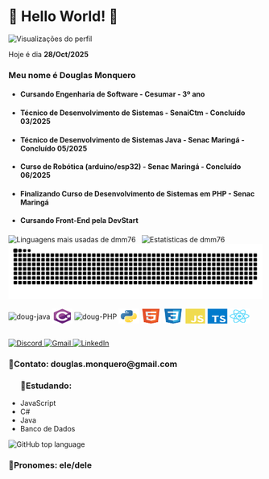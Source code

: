 <h1>🚀 Hello World! 🥇</h1>
<p align="left">
  <img src="https://komarev.com/ghpvc/?username=dmm76&label=Profile%20views&color=0e75b6&style=flat" alt="Visualizações do perfil" />
</p>

<!-- DATE_PLACEHOLDER -->
Hoje é dia **28/Oct/2025**
<!-- END_DATE_PLACEHOLDER -->

<div>
  <h3>Meu nome é Douglas Monquero</h3>
  <ul>
    <li><h4>Cursando Engenharia de Software - Cesumar - 3º ano</h4></li>
    <li><h4>Técnico de Desenvolvimento de Sistemas - SenaiCtm - Concluído 03/2025</h4></li>    
    <li><h4>Técnico de Desenvolvimento de Sistemas Java - Senac Maringá - Concluído 05/2025</h4></li>
    <li><h4>Curso de Robótica (arduino/esp32) - Senac Maringá - Concluído 06/2025</h4></li>
    <li><h4>Finalizando Curso de Desenvolvimento de Sistemas em PHP - Senac Maringá</h4></li>
    <li><h4>Cursando Front-End pela DevStart</h4></li>
  </ul>
</div>

<div>
  <!-- AUMENTE O CACHE PARA EVITAR RATE LIMIT -->
  <img
    align="center"
    src="https://github-readme-stats.vercel.app/api/top-langs?username=dmm76&layout=compact&bg_color=d9d9d9&border_color=ffffff&text_color=000000&title_color=000000&size_weight=0&count_weight=1&cache_seconds=86400"
    alt="Linguagens mais usadas de dmm76"
    height="150"
  />
  &nbsp;
  <img
    align="center"
    src="https://github-readme-stats.vercel.app/api?username=dmm76&bg_color=d9d9d9&border_color=ffffff&text_color=000000&title_color=000000&cache_seconds=86400"
    alt="Estatísticas de dmm76"
    height="150"
  />
</div>

<picture>
  <source media="(prefers-color-scheme: dark)" srcset="https://raw.githubusercontent.com/platane/snk/output/github-contribution-grid-snake-dark.svg" />
  <source media="(prefers-color-scheme: light)" srcset="https://raw.githubusercontent.com/platane/snk/output/github-contribution-grid-snake.svg" />
  <img alt="Animação da grade de contribuições do GitHub" src="https://raw.githubusercontent.com/platane/snk/output/github-contribution-grid-snake.svg" />
</picture>

<div style="display: inline_block"><br>
  <img align="center" alt="doug-java" height="50" width="60" src="https://cdn.jsdelivr.net/gh/devicons/devicon@latest/icons/java/java-original-wordmark.svg" />
  <img align="center" alt="doug-Csharp" height="30" width="40" src="https://raw.githubusercontent.com/devicons/devicon/master/icons/csharp/csharp-original.svg" />
  <img align="center" alt="doug-PHP" height="30" width="40" src="https://cdn.jsdelivr.net/gh/devicons/devicon@latest/icons/php/php-original.svg" />
  <img align="center" alt="doug-Python" height="30" width="40" src="https://raw.githubusercontent.com/devicons/devicon/master/icons/python/python-original.svg" />
  <img align="center" alt="doug-HTML" height="30" width="40" src="https://raw.githubusercontent.com/devicons/devicon/master/icons/html5/html5-original.svg" />
  <img align="center" alt="doug-CSS" height="30" width="40" src="https://raw.githubusercontent.com/devicons/devicon/master/icons/css3/css3-original.svg" />  
  <img align="center" alt="doug-Js" height="30" width="40" src="https://raw.githubusercontent.com/devicons/devicon/master/icons/javascript/javascript-plain.svg" />
  <img align="center" alt="doug-Ts" height="30" width="40" src="https://raw.githubusercontent.com/devicons/devicon/master/icons/typescript/typescript-plain.svg" />
  <img align="center" alt="doug-React" height="30" width="40" src="https://raw.githubusercontent.com/devicons/devicon/master/icons/react/react-original.svg" />  
</div>

##

<div>
  <a href="https://discord.gg/dmm76" target="_blank">
    <img src="https://img.shields.io/badge/Discord-7289DA?style=for-the-badge&logo=discord&logoColor=white" alt="Discord" />
  </a>
  <a href="mailto:douglas.monquero@gmail.com" target="_blank">
    <img src="https://img.shields.io/badge/-Gmail-%23333?style=for-the-badge&logo=gmail&logoColor=white" alt="Gmail" />
  </a>
  <a href="https://www.linkedin.com/in/douglas-monquero" target="_blank">
    <img src="https://img.shields.io/badge/-LinkedIn-%230077B5?style=for-the-badge&logo=linkedin&logoColor=white" alt="LinkedIn" />
  </a>
</div>

<h3>🧾Contato: douglas.monquero@gmail.com</h3>
<ul>
  <h3>📘Estudando:</h3>
  <li>JavaScript</li>
  <li>C#</li>
  <li>Java</li>
  <li>Banco de Dados</li>
</ul>

![GitHub top language](https://img.shields.io/github/languages/top/dmm76/teste-unitario)

<h3>👦Pronomes: ele/dele</h3>

